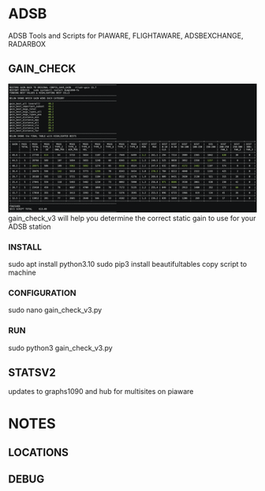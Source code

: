# ADSB
ADSB Tools and Scripts for PIAWARE, FLIGHTAWARE, ADSBEXCHANGE, RADARBOX

## GAIN_CHECK
![Screenshot](https://raw.githubusercontent.com/sxb1n9/ADSB/main/GAIN_CHECK/SCREENSHOTS/gain_check_v3_finished.png)
gain_check_v3 will help you determine the correct static gain to use for your ADSB station
### INSTALL
sudo apt install python3.10
sudo pip3 install beautifultables
copy script to machine
### CONFIGURATION
sudo nano gain_check_v3.py 
### RUN
sudo python3 gain_check_v3.py

## STATSV2
updates to graphs1090 and hub for multisites on piaware

# NOTES
## LOCATIONS
## DEBUG
